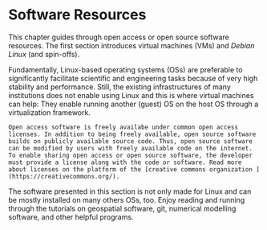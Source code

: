 # Software Resources

This chapter guides through open access or open source software resources. The first section introduces virtual machines (VMs) and *Debian Linux* (and spin-offs).

Fundamentally, Linux-based operating systems (OSs) are preferable to significantly facilitate scientific and engineering tasks because of very high stability and performance. Still, the existing infrastructures of many institutions does not enable using Linux and this is where virtual machines can help: They enable running another (guest) OS on the host OS through a virtualization framework.


```{admonition} The difference between Open Access and Open Source
Open access software is freely availabe under common open access licenses. In addition to being freely available, open source software builds on publicly available source code. Thus, open source software can be modified by users with freely available code on the internet. To enable sharing open access or open source software, the developer must provide a license along with the code or software. Read more about licenses on the platform of the [creative commons organization ](https://creativecommons.org/).
```

The software presented in this section is not only made for Linux and can be mostly installed on many others OSs, too. Enjoy reading and running through the tutorials on geospatial software, git, numerical modelling software, and other helpful programs.

